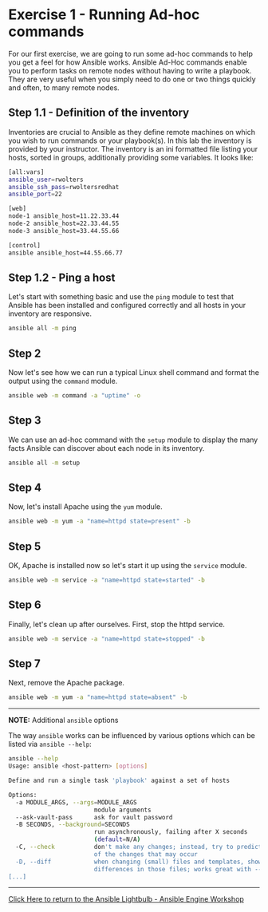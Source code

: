 # Exercise 1 - Running Ad-hoc commands

For our first exercise, we are going to run some ad-hoc commands to help you get a feel for how Ansible works.  Ansible Ad-Hoc commands enable you to perform tasks on remote nodes without having to write a playbook.  They are very useful when you simply need to do one or two things quickly and often, to many remote nodes.

## Step 1.1 - Definition of the inventory

Inventories are crucial to Ansible as they define remote machines on which you wish to run commands or your playbook(s). In this lab the inventory is provided by your instructor. The inventory is an ini formatted file listing your hosts, sorted in groups, additionally providing some variables. It looks like:

```bash
[all:vars]
ansible_user=rwolters
ansible_ssh_pass=rwoltersredhat
ansible_port=22

[web]
node-1 ansible_host=11.22.33.44
node-2 ansible_host=22.33.44.55
node-3 ansible_host=33.44.55.66

[control]
ansible ansible_host=44.55.66.77
```

## Step 1.2 - Ping a host

Let's start with something basic and use the `ping` module to test that Ansible has been installed and configured correctly and all hosts in your inventory are responsive.

```bash
ansible all -m ping
```

## Step 2

Now let's see how we can run a typical Linux shell command and format the output using the `command` module.

```bash
ansible web -m command -a "uptime" -o
```

## Step 3

We can use an ad-hoc command with the `setup` module to display the many facts Ansible can discover about each node in its inventory.

```bash
ansible all -m setup
```

## Step 4

Now, let's install Apache using the `yum` module.

```bash
ansible web -m yum -a "name=httpd state=present" -b
```

## Step 5

OK, Apache is installed now so let's start it up using the `service` module.

```bash
ansible web -m service -a "name=httpd state=started" -b
```

## Step 6

Finally, let's clean up after ourselves.  First, stop the httpd service.

```bash
ansible web -m service -a "name=httpd state=stopped" -b
```

## Step 7

Next, remove the Apache package.

```bash
ansible web -m yum -a "name=httpd state=absent" -b
```

---
**NOTE:** Additional `ansible` options

The way `ansible` works can be influenced by various options which can be listed via `ansible --help`:

```bash
ansible --help
Usage: ansible <host-pattern> [options]

Define and run a single task 'playbook' against a set of hosts

Options:
  -a MODULE_ARGS, --args=MODULE_ARGS
                        module arguments
  --ask-vault-pass      ask for vault password
  -B SECONDS, --background=SECONDS
                        run asynchronously, failing after X seconds
                        (default=N/A)
  -C, --check           don't make any changes; instead, try to predict some
                        of the changes that may occur
  -D, --diff            when changing (small) files and templates, show the
                        differences in those files; works great with --check
[...]
```

---

[Click Here to return to the Ansible Lightbulb - Ansible Engine Workshop](../README.md)
